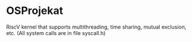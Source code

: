 # OSProjekat
RiscV kernel that supports multithreading, time sharing, mutual exclusion, etc. (All system calls are in file syscall.h)
